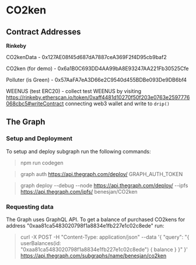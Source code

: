 # CO2ken

## Contract Addresses

**Rinkeby**

CO2kenData - 0x127AE08f45d687dA7887ceA369F2f4D95cb9baf2

CO2ken (for demo) - 0x6a1B0C693DD4AA99bA8E93247AA221Fb30525Cfe

Polluter (is Green) - 0x57AaFA7eA3D66e2C9540d455BDBe093De9DB6bf4

WEENUS (test ERC20) - collect test WEENUS by visiting https://rinkeby.etherscan.io/token/0xaff4481d10270f50f203e0763e2597776068cbc5#writeContract connecting web3 wallet and write to `drip()`

## The Graph 

### Setup and Deployment
To setup and deploy subgraph run the following commands:

>npm run codegen

>graph auth https://api.thegraph.com/deploy/ GRAPH_AUTH_TOKEN

>graph deploy --debug --node https://api.thegraph.com/deploy/ --ipfs https://api.thegraph.com/ipfs/ benesjan/CO2ken

### Requesting data
The Graph uses GraphQL API.
To get a balance of purchased CO2kens for address "0xaa81ca5483020798f1a8834e1fb227e1c02c8ede"  run:
>curl -X POST -H "Content-Type: application/json" --data '{ "query": "{ userBalances(id: \"0xaa81ca5483020798f1a8834e1fb227e1c02c8ede\") { balance } }" }' https://api.thegraph.com/subgraphs/name/benesjan/co2ken